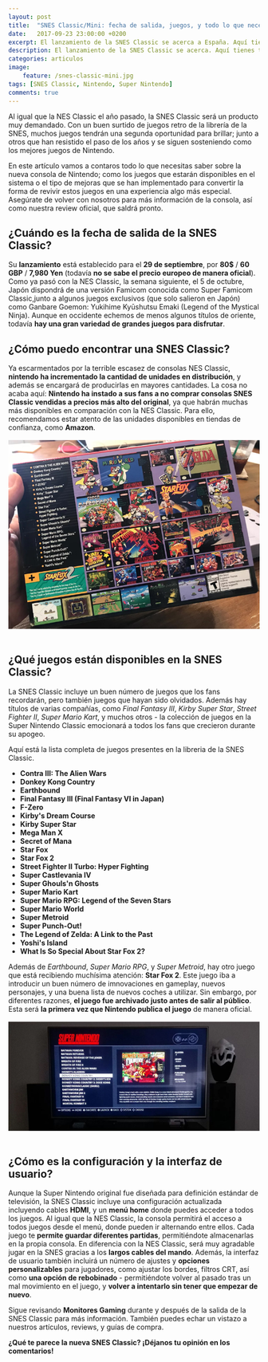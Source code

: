 ```yaml
---
layout: post
title:  "SNES Classic/Mini: fecha de salida, juegos, y todo lo que necesitas saber"
date:   2017-09-23 23:00:00 +0200
excerpt: El lanzamiento de la SNES Classic se acerca a España. Aquí tienes todo lo que necesitas saber de la consola, sus juegos, lo que esperamos de ella, y donde puedes comprarla.
description: El lanzamiento de la SNES Classic se acerca. Aquí tienes todo lo que necesitas saber de la consola, sus juegos, y donde comprarla.
categories: articulos
image:
    feature: /snes-classic-mini.jpg
tags: [SNES Classic, Nintendo, Super Nintendo]
comments: true
---
```

<!--more-->
<!-- more -->
Al igual que la NES Classic el año pasado, la SNES Classic será un producto muy demandado. Con un buen surtido de juegos retro de la librería de la SNES, muchos juegos tendrán una segunda oportunidad para brillar; junto a otros que han resistido el paso de los años y se siguen sosteniendo como los mejores juegos de Nintendo.

En este artículo vamos a contaros todo lo que necesitas saber sobre la nueva consola de Nintendo; como los juegos que estarán disponibles en el sistema o el tipo de mejoras que se han implementado para convertir la forma de revivir estos juegos en una experiencia algo más especial. Asegúrate de volver con nosotros para más información de la consola, así como nuestra review oficial, que saldrá pronto.

## ¿Cuándo es la fecha de salida de la SNES Classic?

Su **lanzamiento** está establecido para el **29 de septiembre**, por **80$** / **60 GBP** / **7,980 Yen** (todavía **no se sabe el precio europeo de manera oficial**). Como ya pasó con la NES Classic, la semana siguiente, el 5 de octubre, Japón dispondrá de una versión Famicom conocida como Super Famicom Classic,junto a algunos juegos exclusivos (que solo salieron en Japón) como Ganbare Goemon: Yukihime Kyūshutsu Emaki (Legend of the Mystical Ninja). Aunque en occidente echemos de menos algunos títulos de oriente, todavía **hay una gran variedad de grandes juegos para disfrutar**.

## ¿Cómo puedo encontrar una SNES Classic?

Ya escarmentados por la terrible escasez de consolas NES Classic, **nintendo ha incrementado la cantidad de unidades en distribución**, y además se encargará de producirlas en mayores cantidades. La cosa no acaba aquí: **Nintendo ha instado a sus fans a no comprar consolas SNES Classic vendidas a precios más alto del original**, ya que habrán muchas más disponibles en comparación con la NES Classic. Para ello, recomendamos estar atento de las unidades disponibles en tiendas de confianza, como **Amazon**. 
<br /><br />
<img src="/images/pictures/snes-classic-juegos.jpg">
<br /><br />
## ¿Qué juegos están disponibles en la SNES Classic?

La SNES Classic incluye un buen número de juegos que los fans recordarán, pero también juegos que hayan sido olvidados. Además hay títulos de varias compañías, como *Final Fantasy III*, *Kirby Super Star*, *Street Fighter II*, *Super Mario Kart*, y muchos otros - la colección de juegos en la Super Nintendo Classic emocionará a todos los fans que crecieron durante su apogeo. 

Aquí está la lista completa de juegos presentes en la libreria de la SNES Classic.

- **Contra III: The Alien Wars**
- **Donkey Kong Country**
- **Earthbound**
- **Final Fantasy III (Final Fantasy VI in Japan)**
- **F-Zero**
- **Kirby's Dream Course**
- **Kirby Super Star**
- **Mega Man X**
- **Secret of Mana**
- **Star Fox**
- **Star Fox 2**
- **Street Fighter II Turbo: Hyper Fighting**
- **Super Castlevania IV**
- **Super Ghouls'n Ghosts**
- **Super Mario Kart**
- **Super Mario RPG: Legend of the Seven Stars**
- **Super Mario World**
- **Super Metroid**
- **Super Punch-Out!**
- **The Legend of Zelda: A Link to the Past**
- **Yoshi's Island**
- **What Is So Special About Star Fox 2?**


Además de *Earthbound*, *Super Mario RPG*, y *Super Metroid*, hay otro juego que está recibiendo muchísima atención: **Star Fox 2**. Este juego iba a introducir un buen número de imnovaciones en gameplay, nuevos personajes, y una buena lista de nuevos coches a utilizar. Sin embargo, por diferentes razones, **el juego fue archivado justo antes de salir al público**. Esta será **la primera vez que Nintendo publica el juego** de manera oficial. 
<br /><br />
<img src="/images/pictures/snes-classic-tv.jpg">
<br /><br />
## ¿Cómo es la configuración y la interfaz de usuario?

Aunque la Super Nintendo original fue diseñada para definición estándar de televisión, la SNES Classic incluye una configuración actualizada incluyendo cables **HDMI**, y un **menú home** donde puedes acceder a todos los juegos. Al igual que la NES Classic, la consola permitirá el acceso a todos juegos desde el menú, donde pueden ir alternando entre ellos. Cada juego te **permite guardar diferentes partidas**, permitiéndote almacenarlas en la propia consola. En diferencia con la NES Classic, será muy agradable jugar en la SNES gracias a los **largos cables del mando**. Además, la interfaz de usuario también incluirá un número de ajustes y **opciones personalizables** para jugadores, como ajustar los bordes, filtros CRT, así como **una opción de rebobinado** - permitiéndote volver al pasado tras un mal movimiento en el juego, y **volver a intentarlo sin tener que empezar de nuevo**. 

Sigue revisando **Monitores Gaming** durante y después de la salida de la SNES Classic para más información. También puedes echar un vistazo a nuestros artículos, reviews, y guías de compra. 

**¿Qué te parece la nueva SNES Classic? ¡Déjanos tu opinión en los comentarios!**